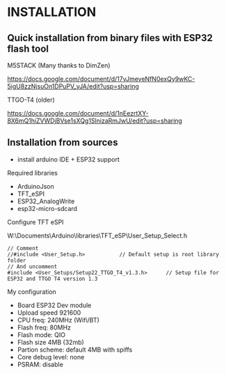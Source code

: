 # INSTALLATION

## Quick installation from binary files with ESP32 flash tool

M5STACK (Many thanks to DimZen)

https://docs.google.com/document/d/17vJmeveNfN0exQy9wKC-5igU8zzNjsuOn1DPuPV_yJA/edit?usp=sharing

TTGO-T4 (older)

https://docs.google.com/document/d/1nEezrtXY-8X6mQ1hiZVWDjBVse1sXQg1SlnizaRmJwU/edit?usp=sharing

## Installation from sources
- install arduino IDE + ESP32 support

Required libraries

- ArduinoJson
- TFT_eSPI
- ESP32_AnalogWrite
- esp32-micro-sdcard

Configure TFT eSPI

W:\Documents\Arduino\libraries\TFT_eSP\User_Setup_Select.h  
```  
// Comment
//#include <User_Setup.h>           // Default setup is root library folder
// And uncomment
#include <User_Setups/Setup22_TTGO_T4_v1.3.h>      // Setup file for ESP32 and TTGO T4 version 1.3
```  
My configuration
- Board ESP32 Dev module
- Upload speed 921600
- CPU freq: 240MHz (Wifi/BT)
- Flash freq: 80MHz
- Flash mode: QIO
- Flash size 4MB (32mb)
- Partion scheme: default 4MB with spiffs
- Core debug level: none
- PSRAM: disable
